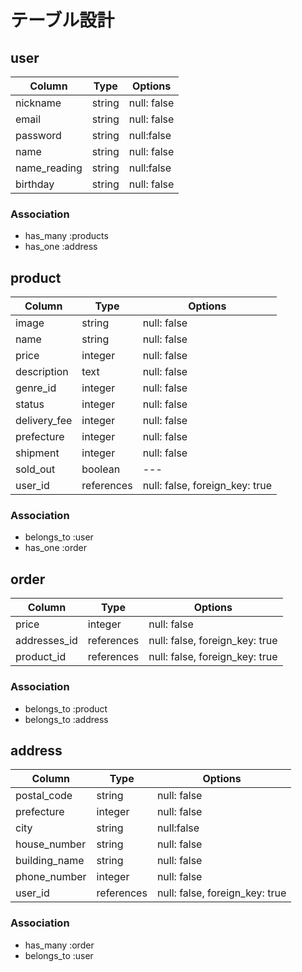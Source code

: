 # テーブル設計

## user
| Column | Type | Options |
| ------ | ---- | ------- |
| nickname | string | null: false |
| email | string | null: false|
| password | string | null:false |
| name | string | null: false |
| name_reading | string | null:false |
| birthday | string | null: false |

### Association
- has_many :products
- has_one :address

## product
| Column | Type | Options |
| ------ | ---- | ------- |
| image	 | string | null: false |
|	name 	 | string | null: false |
| price  | integer | null: false |
| description | text | null: false |
| genre_id | integer | null: false |
| status | integer | null: false |
| delivery_fee | integer | null: false |
| prefecture | integer | null: false |
| shipment | integer | null: false |
| sold_out | boolean | --- |
| user_id | references | null: false, foreign_key: true |

### Association
- belongs_to :user
- has_one :order

## order
| Column | Type | Options |
| ------ | ---- | ------- |
| price  | integer | null: false |
| addresses_id | references | null: false, foreign_key: true |
| product_id | references | null: false, foreign_key: true |

### Association
- belongs_to :product
- belongs_to :address

## address
| Column | Type | Options |
| ------ | ---- | ------- |
| postal_code | string | null: false |
| prefecture | integer | null: false |
| city | string | null:false |
| house_number | string | null: false |
| building_name | string | null: false |
| phone_number | integer | null: false |
| user_id | references | null: false, foreign_key: true |

### Association
- has_many :order
- belongs_to :user
